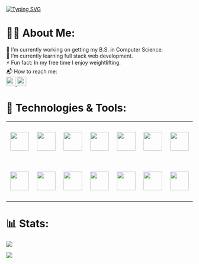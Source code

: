 [![Typing SVG](https://readme-typing-svg.demolab.com?font=Noto+Sans+JP&weight=500&size=40&pause=1000&color=FFFFFF&background=FFFFFF00&center=true&vCenter=true&width=1012&height=56&lines=%F0%9F%91%8B+Hi%2C+I'm+Patrick+Lisiecki)](https://git.io/typing-svg)

# 👨‍💻 About Me:
🔭 I’m currently working on getting my B.S. in Computer Science. <br>
🌱 I’m currently learning full stack web development. <br>
⚡ Fun fact: In my free time I enjoy weightlifting. <br>
📬 How to reach me: <br>
<a href="https://www.linkedin.com/in/patricklisiecki/">
  <img src="https://img.shields.io/badge/LinkedIn-0077B5?style=for-the-badge&logo=linkedin&logoColor=white" height="25" style="max-width: 100%;">
</a>
<a href="mailto:impatricklisiecki@gmail.com">
    <img src="https://img.shields.io/badge/Gmail-D14836?style=for-the-badge&logo=gmail&logoColor=white" height="25" style="max-width: 100%;">
</a>

# 🧰 Technologies & Tools:
<table>
  <tr>
    <td align="center" height="108" width="108"><img height="50" width="50" src="https://cdn.jsdelivr.net/gh/devicons/devicon/icons/html5/html5-original.svg" /></td>
    <td align="center" height="108" width="108"><img height="50" width="50" src="https://cdn.jsdelivr.net/gh/devicons/devicon/icons/css3/css3-original.svg" /></td>
    <td align="center" height="108" width="108"><img height="50" width="50" src="https://cdn.jsdelivr.net/gh/devicons/devicon/icons/javascript/javascript-original.svg" /></td>
    <td align="center" height="108" width="108"><img height="50" width="50" src="https://cdn.jsdelivr.net/gh/devicons/devicon/icons/typescript/typescript-original.svg" /></td>
    <td align="center" height="108" width="108"><img height="50" width="50" src="https://cdn.jsdelivr.net/gh/devicons/devicon/icons/nodejs/nodejs-original.svg" /></td>
    <td align="center" height="108" width="108"><img height="50" width="50" src="https://cdn.jsdelivr.net/gh/devicons/devicon/icons/react/react-original.svg" /></td>
    <td align="center" height="108" width="108"><img height="50" width="50" src="https://cdn.jsdelivr.net/gh/devicons/devicon/icons/jest/jest-plain.svg" /></td>    
  </tr>
  <tr>
    <td align="center" height="108" width="108"><img height="50" width="50" src="https://cdn.jsdelivr.net/gh/devicons/devicon/icons/cplusplus/cplusplus-original.svg" /></td>
    <td align="center" height="108" width="108"><img height="50" width="50" src="https://cdn.jsdelivr.net/gh/devicons/devicon/icons/java/java-original.svg" /></td>
    <td align="center" height="108" width="108"><img height="50" width="50" src="https://cdn.jsdelivr.net/gh/devicons/devicon/icons/python/python-original.svg" /></td>
    <td align="center" height="108" width="108"><img height="50" width="50" src="https://cdn.jsdelivr.net/gh/devicons/devicon/icons/php/php-original.svg" /></td>
    <td align="center" height="108" width="108"><img height="50" width="50" src="https://cdn.jsdelivr.net/gh/devicons/devicon/icons/mysql/mysql-original.svg" /></td>
    <td align="center" height="108" width="108"><img height="50" width="50" src="https://cdn.jsdelivr.net/gh/devicons/devicon/icons/mongodb/mongodb-original.svg" /></td>
    <td align="center" height="108" width="108"><img height="50" width="50" src="https://cdn.jsdelivr.net/gh/devicons/devicon/icons/git/git-original.svg" /></td>                        
  </tr>
</table>

# 📊 Stats:
![](https://github-readme-stats.vercel.app/api?username=PatrickLisiecki&theme=tokyonight&hide_border=false&include_all_commits=true&count_private=true)<br/>

[![](https://visitcount.itsvg.in/api?id=PatrickLisiecki&icon=2&color=12)](https://visitcount.itsvg.in)
